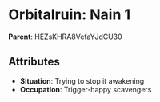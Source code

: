 # Orbitalruin: Nain 1

**Parent**: HEZsKHRA8VefaYJdCU30

## Attributes
- **Situation**: Trying to stop it awakening
- **Occupation**: Trigger-happy scavengers

